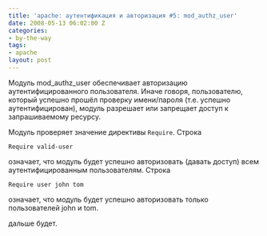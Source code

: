 ```yaml
---
title: 'apache: аутентификация и авторизация #5: mod_authz_user'
date: 2008-05-13 06:02:00 Z
categories:
- by-the-way
tags:
- apache
layout: post
---
```


Модуль mod_authz_user обеспечивает авторизацию 
аутентифицированного пользователя. Иначе говоря, пользователю, который успешно 
прошёл проверку имени/пароля (т.е. успешно аутентифицирован), модуль разрешает 
или запрещает доступ к запрашиваемому ресурсу.

Модуль проверяет значение директивы `Require`. Строка

	Require valid-user

означает, что модуль будет успешно авторизовать (давать доступ) всем аутентифицированным
пользователям. Строка

	Require user john tom

означает, что модуль будет успешно авторизовать только пользователей john и tom.

дальше будет.


